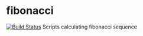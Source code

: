 # fibonacci
[![Build Status](http://ec2-35-157-169-247.eu-central-1.compute.amazonaws.com/buildStatus/icon?job=fibonacci)](http://ec2-35-157-169-247.eu-central-1.compute.amazonaws.com/job/fibonacci/)
Scripts calculating fibonacci sequence
